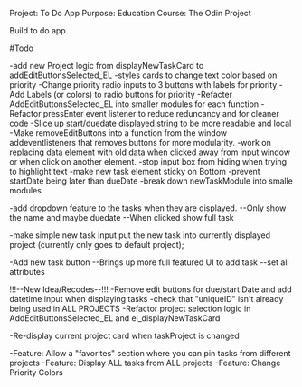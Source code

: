 Project: To Do App
Purpose: Education 
Course: The Odin Project

Build to do app.


#Todo

-add new Project logic from displayNewTaskCard to addEditButtonsSelected_EL
-styles cards to change text color based on priority
-Change priority radio inputs to 3 buttons with labels for priority
-Add Labels (or colors) to radio buttons for priority
-Refacter AddEditButtonsSelected_EL into smaller modules for each function
-Refactor pressEnter event listener to reduce reduncancy and for cleaner code
-Slice up start/duedate displayed string to be more readable and local
-Make removeEditButtons into a function from the window addeventlisteners that removes buttons for more modularity.
-work on replacing data element with old data when clicked away from input window or when click on another element.
-stop input box from hiding when trying to highlight text
-make new task element sticky on Bottom 
-prevent startDate being later than dueDate
-break down newTaskModule into smalle modules

-add dropdown feature to the tasks when they are displayed.
--Only show the name and maybe duedate
--When clicked show full task

-make simple new task input put the new task into currently displayed project (currently only goes to default project);

-Add new task button
--Brings up more full featured UI to add task
--set all attributes


!!!--New Idea/Recodes--!!!
-Remove edit buttons for due/start Date and add datetime input when displaying tasks
-check that "uniqueID" isn't already being used in ALL PROJECTS
-Refactor project selection logic in AddEditButtonsSelected_EL and el_displayNewTaskCard

-Re-display current project card when taskProject is changed


-Feature: Allow a "favorites" section where you can pin tasks from different projects
-Feature: Display ALL tasks from ALL projects
-Feature: Change Priority Colors
